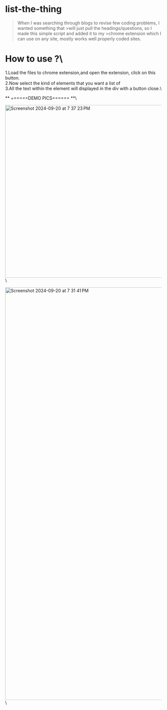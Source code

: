 # list-the-thing


>When I was searching through blogs to revise few coding problems, I wanted something that >will just pull the headings/questions, so I made this simple script and added it to my >chrome extension which I can use on any site, mostly works well properly coded sites.


# How to use ?\
1.Load the files to chrome extension,and open the extension, click on this button.\
2.Now select the kind of elements that you want a list of\
3.All the text within the element will displayed in the div with a button close.\




** ======DEMO PICS====== **\

<img width="556" alt="Screenshot 2024-09-20 at 7 37 23 PM" src="https://github.com/user-attachments/assets/e5ea284e-260f-4de4-8acf-6bc2741b229f">\

<img width="1329" alt="Screenshot 2024-09-20 at 7 31 41 PM" src="https://github.com/user-attachments/assets/992689ff-d97e-49fa-a13c-337b519ae766">\
